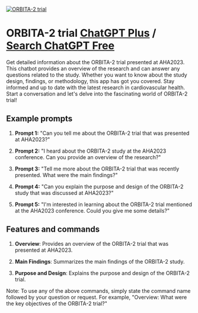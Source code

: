 
[![ORBITA-2 trial](https://files.oaiusercontent.com/file-KMg1JxXBQNgYFFXOx5Ceg4uE?se=2123-10-18T23%3A36%3A44Z&sp=r&sv=2021-08-06&sr=b&rscc=max-age%3D31536000%2C%20immutable&rscd=attachment%3B%20filename%3Dff09c2a3-5de5-48b9-8525-607abd376236.png&sig=71tT/Su48d7jbPZ4GtoUQFBjrGaxEmBPnQbZyd2lJmw%3D)](https://chat.openai.com/g/g-GRI24W1UE-orbita-2-trial)

# ORBITA-2 trial [ChatGPT Plus](https://chat.openai.com/g/g-GRI24W1UE-orbita-2-trial) / [Search ChatGPT Free](https://gptcall.net/index.html#/?search=ORBITA-2%20trial)

Get detailed information about the ORBITA-2 trial presented at AHA2023. This chatbot provides an overview of the research and can answer any questions related to the study. Whether you want to know about the study design, findings, or methodology, this app has got you covered. Stay informed and up to date with the latest research in cardiovascular health. Start a conversation and let's delve into the fascinating world of ORBITA-2 trial!

## Example prompts

1. **Prompt 1:** "Can you tell me about the ORBITA-2 trial that was presented at AHA2023?"

2. **Prompt 2:** "I heard about the ORBITA-2 study at the AHA2023 conference. Can you provide an overview of the research?"

3. **Prompt 3:** "Tell me more about the ORBITA-2 trial that was recently presented. What were the main findings?"

4. **Prompt 4:** "Can you explain the purpose and design of the ORBITA-2 study that was discussed at AHA2023?"

5. **Prompt 5:** "I'm interested in learning about the ORBITA-2 trial mentioned at the AHA2023 conference. Could you give me some details?"

## Features and commands

1. **Overview**: Provides an overview of the ORBITA-2 trial that was presented at AHA2023.

2. **Main Findings**: Summarizes the main findings of the ORBITA-2 study.

3. **Purpose and Design**: Explains the purpose and design of the ORBITA-2 trial.

Note: To use any of the above commands, simply state the command name followed by your question or request. For example, "Overview: What were the key objectives of the ORBITA-2 trial?"


